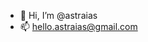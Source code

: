 - 👋 Hi, I’m @astraias
- 📫 hello.astraias@gmail.com

<!---
astraias/astraias is a ✨ special ✨ repository because its `README.md` (this file) appears on your GitHub profile.
You can click the Preview link to take a look at your changes.
--->
